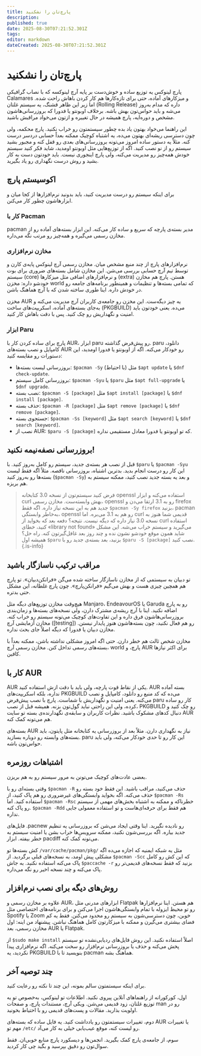 ```yaml
---
title: پارچ‌تان را نشکنید
description: 
published: true
date: 2025-08-30T07:21:52.301Z
tags: 
editor: markdown
dateCreated: 2025-08-30T07:21:52.301Z
---
```


# پارچ‌تان را نشکنید

پارچ لینوکس یه توزیع ساده و خوش‌دست بر پایه آرچ لینوکسه که با نصاب گرافیکی Calamares و میزکارهای آماده، حتی برای تازه‌کارها هم کار کردن باهاش راحت شده. اما زیر این ظاهر قشنگ، یه سیستم غلتان (Rolling Release) داره که مدام به‌روز می‌شه و باید حواس‌تون بهش باشه. برخلاف اوبونتو یا فدورا که بروزرسانی‌هاشون مشخص و دوره‌ایه، پارچ همیشه در حال تغییره و ازتون می‌خواد مراقبش باشید.

این راهنما می‌خواد بهتون یاد بده چطور سیستمتون رو خراب نکنید. پارچ محکمه، ولی چون دسترسی ریشه‌ای بهتون می‌ده، یه اشتباه کوچیک ممکنه بعداً حسابی دردسر درست کنه. مثلاً یه دستور ساده امروز می‌تونه بروزرسانی‌های بعدی رو قفل کنه و مجبور بشید سیستم رو از نو نصب کنید. اگه از توزیع‌هایی مثل اوبونتو اومدید، شاید فکر کنید سیستم خودش همه‌چیز رو مدیریت می‌کنه، ولی پارچ اینجوری نیست. باید خودتون دست به کار بشید و روش درست نگهداری رو یاد بگیرید.

## اکوسیستم پارچ

برای اینکه سیستم رو درست مدیریت کنید، باید بدونید نرم‌افزارها از کجا میان و ابزارهاشون چطور کار می‌کنن.

### کار با Pacman

pacman مدیر بسته‌ی پارچه که سریع و ساده کار می‌کنه. این ابزار بسته‌های آماده رو از مخازن رسمی می‌گیره و همه‌چیز رو مرتب نگه می‌داره.

### مخازن نرم‌افزاری

نرم‌افزارهای پارچ از چند منبع مشخص میان. مخازن رسمی آرچ لینوکس پایه‌ی کارن و توسط تیم آرچ حسابی بررسی می‌شن. این مخازن شامل بسته‌های ضروری برای بوت سیستم (core) و نرم‌افزارهای اضافی مثل میزکارها (extra) هستن. پارچ هم مخازن خودشو داره: مخزن world که تمامی بسته‌ها و تنظیمات و همینطور برنامه‌های جامعه رو در خودش داره. اینا طوری ساخته شدن که با آرچ هماهنگ باشن.

مخزن AUR یه چیز دیگه‌ست. این مخزن رو جامعه‌ی کاربران آرچ مدیریت می‌کنه و به‌جای بسته‌های آماده، اسکریپت‌های ساخت (PKGBUILD) می‌ده. یعنی خودتون باید امنیت و نگهداریش رو چک کنید. پس با دقت باهاش کار کنید.

### ابزار Paru

پارچ برای ساده کردن کار با AUR، ابزار paru رو پیش‌فرض گذاشته. paru دانلود، کامپایل و نصب بسته‌های AUR رو خودکار می‌کنه. اگه از اوبونتو یا فدورا اومدید، این دستورات رو مقایسه کنید:

- بروزرسانی لیست بسته‌ها: `$pacman -Sy` (با احتیاط) مثل `$apt update` یا `$dnf check-update`.
- بروزرسانی کامل سیستم: `$pacman -Syu` یا `$paru` مثل `$apt full-upgrade` یا `$dnf upgrade`.
- نصب بسته: `$pacman -S [package]` مثل `$apt install [package]` یا `$dnf install [package]`.
- حذف بسته: `$pacman -R [package]` مثل `$apt remove [package]` یا `$dnf remove [package]`.
- جستجوی بسته: `$pacman -Ss [keyword]` مثل `$apt search [keyword]` یا `$dnf search [keyword]`.
- نصب از AUR: `$paru -S [package]` که تو اوبونتو یا فدورا معادل مستقیمی نداره.

## بروزرسانی نصفه‌نیمه نکنید!

قبل از نصب هر بسته‌ی جدید، سیستم رو کامل به‌روز کنید. با `$paru` یا `$pacman -Syu` این کار رو درست انجام بدید. بدترین اشتباه، بروزرسانی ناقصه. مثلاً اگه فقط لیست بسته‌ها رو به‌روز کنید (`$pacman -Sy`) و بعد یه بسته جدید نصب کنید، ممکنه سیستم به هم بریزه.

> فرض کنید سیستم‌تون از نسخه 3.0 کتابخانه openssl استفاده می‌کنه و ابزار curl بهش وابسته‌ست. مخازن رسمی، openssl رو به 3.1 ارتقا می‌دن و firefox جدید هم به این نسخه نیاز داره. اگه فقط `$pacman -Sy firefox` بزنید، pacman به‌خاطر وابستگی، openssl رو هم به 3.1 می‌بره. اما curl قدیمی شما هنوز به نسخه 3.0 نیاز داره که دیگه نیست. نتیجه؟ دفعه بعد که بخواید از curl استفاده کنید، خطای «library not found» می‌گیرید و سیستم خراب می‌شه. این مشکل شاید همون موقع خودشو نشون نده و چند روز بعد غافل‌گیرتون کنه. راه حل؟ همیشه اول `$paru` بزنید، بعد بسته‌ی جدید رو با `$paru -S [package]` نصب کنید. 
{.is-info}


## مراقب ترکیب ناسازگار باشید

تو دبیان به سیستمی که از مخازن ناسازگار ساخته شده می‌گن «فرانکن‌دبیان». تو پارچ هم همچین چیزی هست و بهش می‌گیم «فرانکن‌پارچ». چون پارچ غلطانه، این مشکل حتی بدتره.

هیچ‌وقت مخازن توزیع‌های دیگه مثل Manjaro، EndeavourOS یا Garuda رو به پارچ اضافه نکنید. اینا با آرچ ریشه‌ی مشترک دارن، ولی نسخه‌های بسته‌ها و زمان‌بندی بروزرسانی‌هاشون فرق داره و این تفاوت‌های کوچیک می‌تونه سیستم رو خراب کنه. مخازن آزمایشی آرچ ([testing]) رو هم فعال نکنید، چون بسته‌هاشون هنوز پایدار نیستن. مخازن دبیان یا فدورا که دیگه اصلاً جای بحث نداره.

مخازن شخص ثالث هم خطر دارن. حتی اگه امروز مشکلی نداشته باشن، ممکنه بعداً با بسته‌های رسمی تداخل کنن. مخازن رسمی آرچ، world پارچ، و AUR برای اکثر نیازها کافین.

## کار با AUR

AUR یکی از نقاط قوت پارچه، ولی باید با دقت ازش استفاده کنید. AUR بسته آماده نداره، بلکه اسکریپت‌های PKGBUILD می‌ده که کد منبع رو دانلود، کامپایل و نصب می‌کنه. یعنی امنیت و نگهداریش با شماست. پارچ با نصب پیش‌فرض paru کار رو ساده کرده، ولی این راحتی نباید گول‌تون بزنه. همیشه قبل از نصب، PKGBUILD رو چک کنید و دنبال کدهای مشکوک باشید. نظرات کاربران و سابقه‌ی نگهدارنده‌ی بسته تو سایت AUR هم می‌تونه کمک کنه.

بسته‌های AUR نیاز به نگهداری دارن. مثلاً بعد از بروزرسانی یه کتابخانه مثل پایتون، باید بسته‌های وابسته رو دوباره بسازید. paru این کار رو تا حدی خودکار می‌کنه، ولی باید حواس‌تون باشه.

## اشتباهات روزمره

بعضی عادت‌های کوچیک می‌تونن به مرور سیستم رو به هم بریزن.

وقتی بسته‌ای رو با `$pacman -R` حذف می‌کنید، مراقب باشید. این فقط خود بسته رو حذف می‌کنه. اگه بخواید وابستگی‌های غیرضروری رو هم پاک کنید، از `$pacman -Rs` استفاده کنید. اما `$pacman -Rsc` خطرناکه و ممکنه به اشتباه بخش‌های مهمی از سیستم رو پاک کنه. `$pacman -Rdd` هم فقط برای حرفه‌ای‌هاست و تو استفاده معمولی جایی نداره.

فایل‌های .pacnew رو نادیده نگیرید. اینا وقتی ایجاد می‌شن که بروزرسانی یه تنظیم جدید بیاره. اگه بررسی‌شون نکنید، ممکنه سرویس‌ها خراب بشن یا امنیت سیستم به خطر بیفته. ابزار pacdiff می‌تونه کمک کنه.

کش بسته‌ها تو `/var/cache/pacman/pkg/` مثل یه شبکه ایمنیه که اجازه می‌ده اگه مشکلی پیش اومد، به نسخه‌های قبلی برگردید. از `$pacman -Scc` که این کش رو کامل پاک می‌کنه استفاده نکنید. به جاش `$paccache -r` بزنید که فقط نسخه‌های قدیمی‌تر رو پاک می‌کنه و چند نسخه اخیر رو نگه می‌داره.

## روش‌های دیگه برای نصب نرم‌افزار

علاوه بر مخازن رسمی و AUR، ابزارهای مدرنی مثل Flatpak هم هستن. اینا نرم‌افزارها رو تو محیط ایزوله با تمام وابستگی‌هاشون اجرا می‌کنن و برای برنامه‌های اختصاصی مثل Spotify یا Zoom خوبن، چون دسترسی‌شون به سیستم رو محدود می‌کنن. فقط یه کم فضای بیشتری می‌گیرن و ممکنه با میزکارتون کامل هماهنگ نباشن. پیشنهاد من اینه: اول مخازن رسمی، بعد AUR یا Flatpak.

از `$sudo make install` اصلاً استفاده نکنید. این روش فایل‌های ردیابی‌نشده تو سیستم پخش می‌کنه و حذف یا بروزرسانی نرم‌افزار رو سخت می‌کنه. اگه نرم‌افزاری پیدا نکردید، یه PKGBUILD بنویسید تا با pacman هماهنگ بشه.

## چند توصیه آخر

برای اینکه سیستمتون سالم بمونه، این چند تا نکته رو رعایت کنید.

اول، کورکورانه از راهنماهای آنلاین پیروی نکنید. اطلاعات تو لینوکس، به‌خصوص تو یه توزیع غلتان، زود قدیمی می‌شن. ویکی آرچ، مستندات پارچ، و صفحات man رو در اولویت بذارید. مقالات و پست‌های قدیمی رو با احتیاط بخونید.

دوم، تغییرات سیستمتون رو یادداشت کنید. یه فایل ساده که بسته‌های AUR یا تغییرات مهم تو `/etc/` رو لیست کنه، موقع عیب‌یابی خیلی به کار می‌آد.

سوم، از جامعه‌ی پارچ کمک بگیرید. انجمن‌ها و دیسکورد پارچ منابع خوبی‌ان. فقط سوال‌تون رو دقیق بپرسید و بگید چی کار کردید.

